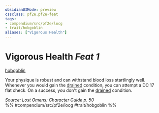 ```yaml
---
obsidianUIMode: preview
cssclass: pf2e,pf2e-feat
tags:
- compendium/src/pf2e/locg
- trait/hobgoblin
aliases: ["Vigorous Health"]
---
```

# Vigorous Health  *Feat 1*  
[hobgoblin](../../rules/traits/hobgoblin-locg.md)  


Your physique is robust and can withstand blood loss startlingly well. Whenever you would gain the [drained](../../rules/conditions.md#Drained) condition, you can attempt a DC 17 flat check. On a success, you don't gain the [drained](../../rules/conditions.md#Drained) condition.

*Source: Lost Omens: Character Guide p. 50*  
%% #compendium/src/pf2e/locg #trait/hobgoblin %%